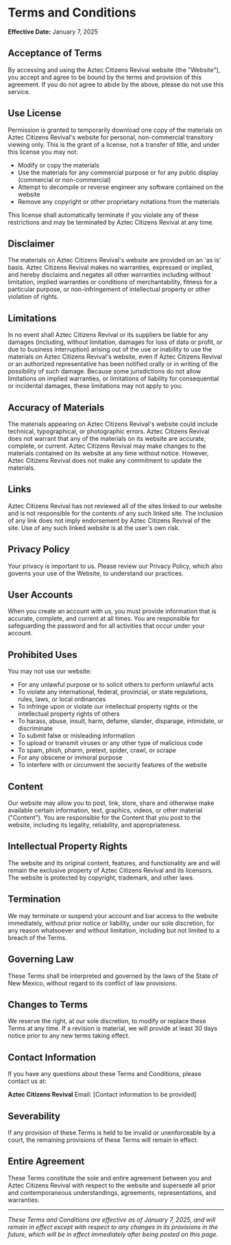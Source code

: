 # Terms and Conditions

**Effective Date:** January 7, 2025

## Acceptance of Terms

By accessing and using the Aztec Citizens Revival website (the "Website"), you accept and agree to be bound by the terms and provision of this agreement. If you do not agree to abide by the above, please do not use this service.

## Use License

Permission is granted to temporarily download one copy of the materials on Aztec Citizens Revival's website for personal, non-commercial transitory viewing only. This is the grant of a license, not a transfer of title, and under this license you may not:

- Modify or copy the materials
- Use the materials for any commercial purpose or for any public display (commercial or non-commercial)
- Attempt to decompile or reverse engineer any software contained on the website
- Remove any copyright or other proprietary notations from the materials

This license shall automatically terminate if you violate any of these restrictions and may be terminated by Aztec Citizens Revival at any time.

## Disclaimer

The materials on Aztec Citizens Revival's website are provided on an 'as is' basis. Aztec Citizens Revival makes no warranties, expressed or implied, and hereby disclaims and negates all other warranties including without limitation, implied warranties or conditions of merchantability, fitness for a particular purpose, or non-infringement of intellectual property or other violation of rights.

## Limitations

In no event shall Aztec Citizens Revival or its suppliers be liable for any damages (including, without limitation, damages for loss of data or profit, or due to business interruption) arising out of the use or inability to use the materials on Aztec Citizens Revival's website, even if Aztec Citizens Revival or an authorized representative has been notified orally or in writing of the possibility of such damage. Because some jurisdictions do not allow limitations on implied warranties, or limitations of liability for consequential or incidental damages, these limitations may not apply to you.

## Accuracy of Materials

The materials appearing on Aztec Citizens Revival's website could include technical, typographical, or photographic errors. Aztec Citizens Revival does not warrant that any of the materials on its website are accurate, complete, or current. Aztec Citizens Revival may make changes to the materials contained on its website at any time without notice. However, Aztec Citizens Revival does not make any commitment to update the materials.

## Links

Aztec Citizens Revival has not reviewed all of the sites linked to our website and is not responsible for the contents of any such linked site. The inclusion of any link does not imply endorsement by Aztec Citizens Revival of the site. Use of any such linked website is at the user's own risk.

## Privacy Policy

Your privacy is important to us. Please review our Privacy Policy, which also governs your use of the Website, to understand our practices.

## User Accounts

When you create an account with us, you must provide information that is accurate, complete, and current at all times. You are responsible for safeguarding the password and for all activities that occur under your account.

## Prohibited Uses

You may not use our website:
- For any unlawful purpose or to solicit others to perform unlawful acts
- To violate any international, federal, provincial, or state regulations, rules, laws, or local ordinances
- To infringe upon or violate our intellectual property rights or the intellectual property rights of others
- To harass, abuse, insult, harm, defame, slander, disparage, intimidate, or discriminate
- To submit false or misleading information
- To upload or transmit viruses or any other type of malicious code
- To spam, phish, pharm, pretext, spider, crawl, or scrape
- For any obscene or immoral purpose
- To interfere with or circumvent the security features of the website

## Content

Our website may allow you to post, link, store, share and otherwise make available certain information, text, graphics, videos, or other material ("Content"). You are responsible for the Content that you post to the website, including its legality, reliability, and appropriateness.

## Intellectual Property Rights

The website and its original content, features, and functionality are and will remain the exclusive property of Aztec Citizens Revival and its licensors. The website is protected by copyright, trademark, and other laws.

## Termination

We may terminate or suspend your account and bar access to the website immediately, without prior notice or liability, under our sole discretion, for any reason whatsoever and without limitation, including but not limited to a breach of the Terms.

## Governing Law

These Terms shall be interpreted and governed by the laws of the State of New Mexico, without regard to its conflict of law provisions.

## Changes to Terms

We reserve the right, at our sole discretion, to modify or replace these Terms at any time. If a revision is material, we will provide at least 30 days notice prior to any new terms taking effect.

## Contact Information

If you have any questions about these Terms and Conditions, please contact us at:

**Aztec Citizens Revival**
Email: [Contact information to be provided]

## Severability

If any provision of these Terms is held to be invalid or unenforceable by a court, the remaining provisions of these Terms will remain in effect.

## Entire Agreement

These Terms constitute the sole and entire agreement between you and Aztec Citizens Revival with respect to the website and supersede all prior and contemporaneous understandings, agreements, representations, and warranties.

---

*These Terms and Conditions are effective as of January 7, 2025, and will remain in effect except with respect to any changes in its provisions in the future, which will be in effect immediately after being posted on this page.*

